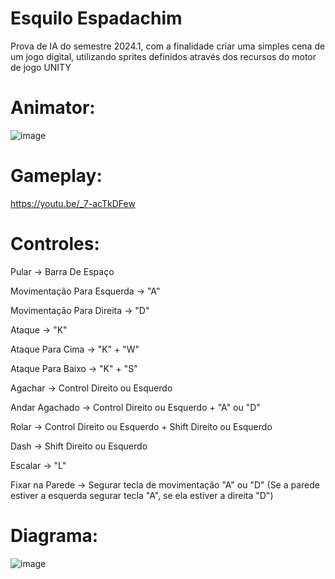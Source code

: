 # Esquilo Espadachim
  Prova de IA do semestre 2024.1, com a finalidade criar uma simples cena de um jogo digital, utilizando sprites definidos através dos recursos do motor de jogo UNITY

# Animator:

![image](https://github.com/Costards2/Esquilo-Espadachim/assets/100092162/040c5eb2-714b-4077-814f-79bc472778e8)

# Gameplay:

https://youtu.be/_7-acTkDFew

# Controles:

  Pular -> Barra De Espaço 
  
  Movimentação Para Esquerda -> "A"
  
  Movimentação Para Direita -> "D"
  
  Ataque -> "K" 
  
  Ataque Para Cima -> "K" + "W"
  
  Ataque Para Baixo -> "K" + "S"
  
  Agachar -> Control Direito ou Esquerdo 
  
  Andar Agachado -> Control Direito ou Esquerdo + "A" ou "D"
  
  Rolar -> Control Direito ou Esquerdo + Shift Direito ou Esquerdo

  Dash -> Shift Direito ou Esquerdo
  
  Escalar -> "L"
  
  Fixar na Parede -> Segurar tecla de movimentação "A" ou "D" (Se a parede estiver a esquerda segurar tecla "A", se ela estiver a direita "D")

  # Diagrama:
  
  ![image](https://github.com/Costards2/Esquilo-Espadachim/assets/100092162/3fcef384-6385-421b-94d0-0abe6bf73ff9)

